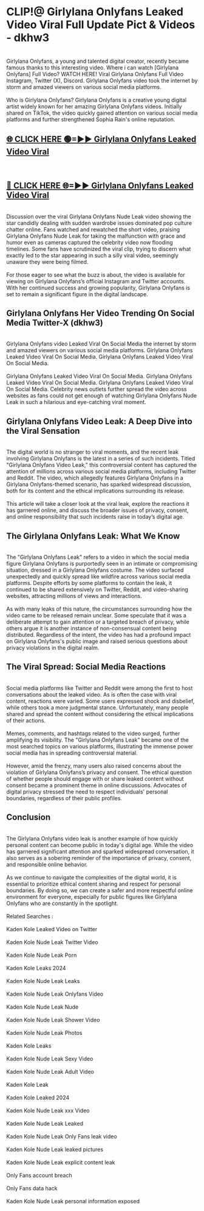 # CLIP!@ Girlylana Onlyfans Leaked Video Viral Full Update Pict & Videos - dkhw3
<br>
Girlylana Onlyfans, a young and talented digital creator, recently became famous thanks to this interesting video. Where i can watch [Girlylana Onlyfans] Full Video? WATCH HERE! Viral Girlylana Onlyfans Full Video Instagram, Twitter (X), Discord. Girlylana Onlyfans video took the internet by storm and amazed viewers on various social media platforms.
<br><br>
Who is Girlylana Onlyfans? Girlylana Onlyfans is a creative young digital artist widely known for her amazing Girlylana Onlyfans videos. Initially shared on TikTok, the video quickly gained attention on various social media platforms and further strengthened Sophia Rain's online reputation.
<br>
<h2><a href="https://bestclip.site?title=Girlylana_Onlyfans">🌐 CLICK HERE 🟢=►► Girlylana Onlyfans Leaked Video Viral</a></h2>
<br>
<h2><a href="https://bestclip.site?title=Girlylana_Onlyfans">🔴 CLICK HERE 🌐=►► Girlylana Onlyfans Leaked Video Viral</a></h2>
<br>
Discussion over the viral Girlylana Onlyfans Nude Leak video showing the star candidly dealing with sudden wardrobe issues dominated pop culture chatter online. Fans watched and rewatched the short video, praising Girlylana Onlyfans Nude Leak for taking the malfunction with grace and humor even as cameras captured the celebrity video now flooding timelines. Some fans have scrutinized the viral clip, trying to discern what exactly led to the star appearing in such a silly viral video, seemingly unaware they were being filmed.
<br><br>
For those eager to see what the buzz is about, the video is available for viewing on Girlylana Onlyfans’s official Instagram and Twitter accounts. With her continued success and growing popularity, Girlylana Onlyfans is set to remain a significant figure in the digital landscape.
<br>
<h2>Girlylana Onlyfans Her Video Trending On Social Media Twitter-X (dkhw3)</h2>
<br>
Girlylana Onlyfans video Leaked Viral On Social Media the internet by storm and amazed viewers on various social media platforms. Girlylana Onlyfans Leaked Video Viral On Social Media. Girlylana Onlyfans Leaked Video Viral On Social Media.
<br><br>
Girlylana Onlyfans Leaked Video Viral On Social Media. Girlylana Onlyfans Leaked Video Viral On Social Media. Girlylana Onlyfans Leaked Video Viral On Social Media. Celebrity news outlets further spread the video across websites as fans could not get enough of watching Girlylana Onlyfans Nude Leak in such a hilarious and eye-catching viral moment.
<br>
<h2>Girlylana Onlyfans Video Leak: A Deep Dive into the Viral Sensation</h2>
<br>
The digital world is no stranger to viral moments, and the recent leak involving Girlylana Onlyfans is the latest in a series of such incidents. Titled "Girlylana Onlyfans Video Leak," this controversial content has captured the attention of millions across various social media platforms, including Twitter and Reddit. The video, which allegedly features Girlylana Onlyfans in a Girlylana Onlyfans-themed scenario, has sparked widespread discussion, both for its content and the ethical implications surrounding its release.
<br><br>
This article will take a closer look at the viral leak, explore the reactions it has garnered online, and discuss the broader issues of privacy, consent, and online responsibility that such incidents raise in today’s digital age.
<br>
<h2>The Girlylana Onlyfans Leak: What We Know</h2>
<br>
The "Girlylana Onlyfans Leak" refers to a video in which the social media figure Girlylana Onlyfans is purportedly seen in an intimate or compromising situation, dressed in a Girlylana Onlyfans costume. The video surfaced unexpectedly and quickly spread like wildfire across various social media platforms. Despite efforts by some platforms to contain the leak, it continued to be shared extensively on Twitter, Reddit, and video-sharing websites, attracting millions of views and interactions.
<br><br>
As with many leaks of this nature, the circumstances surrounding how the video came to be released remain unclear. Some speculate that it was a deliberate attempt to gain attention or a targeted breach of privacy, while others argue it is another instance of non-consensual content being distributed. Regardless of the intent, the video has had a profound impact on Girlylana Onlyfans's public image and raised serious questions about privacy violations in the digital realm.
<br>
<h2>The Viral Spread: Social Media Reactions</h2>
<br>
Social media platforms like Twitter and Reddit were among the first to host conversations about the leaked video. As is often the case with viral content, reactions were varied. Some users expressed shock and disbelief, while others took a more judgmental stance. Unfortunately, many people shared and spread the content without considering the ethical implications of their actions.
<br><br>
Memes, comments, and hashtags related to the video surged, further amplifying its visibility. The "Girlylana Onlyfans Leak" became one of the most searched topics on various platforms, illustrating the immense power social media has in spreading controversial material.
<br><br>
However, amid the frenzy, many users also raised concerns about the violation of Girlylana Onlyfans’s privacy and consent. The ethical question of whether people should engage with or share leaked content without consent became a prominent theme in online discussions. Advocates of digital privacy stressed the need to respect individuals' personal boundaries, regardless of their public profiles.
<br>
<h2>Conclusion</h2>
<br>
The Girlylana Onlyfans video leak is another example of how quickly personal content can become public in today's digital age. While the video has garnered significant attention and sparked widespread conversation, it also serves as a sobering reminder of the importance of privacy, consent, and responsible online behavior.
<br><br>
As we continue to navigate the complexities of the digital world, it is essential to prioritize ethical content sharing and respect for personal boundaries. By doing so, we can create a safer and more respectful online environment for everyone, especially for public figures like Girlylana Onlyfans who are constantly in the spotlight.
<br><br>
Related Searches :
<br><br>
Kaden Kole Leaked Video on Twitter
<br><br>
Kaden Kole Nude Leak Twitter Video
<br><br>
Kaden Kole Nude Leak Porn
<br><br>
Kaden Kole Leaks 2024
<br><br>
Kaden Kole Nude Leak Leaks
<br><br>
Kaden Kole Nude Leak Onlyfans Video
<br><br>
Kaden Kole Nude Leak Nude
<br><br>
Kaden Kole Nude Leak Shower Video
<br><br>
Kaden Kole Nude Leak Photos
<br><br>
Kaden Kole Leaks
<br><br>
Kaden Kole Nude Leak Sexy Video
<br><br>
Kaden Kole Nude Leak Adult Video
<br><br>
Kaden Kole Leak
<br><br>
Kaden Kole Leaked 2024
<br><br>
Kaden Kole Nude Leak xxx Video
<br><br>
Kaden Kole Nude Leak Leaked
<br><br>
Kaden Kole Nude Leak Only Fans leak video
<br><br>
Kaden Kole Nude Leak leaked pictures
<br><br>
Kaden Kole Nude Leak explicit content leak
<br><br>
Only Fans account breach
<br><br>
Only Fans data hack
<br><br>
Kaden Kole Nude Leak personal information exposed